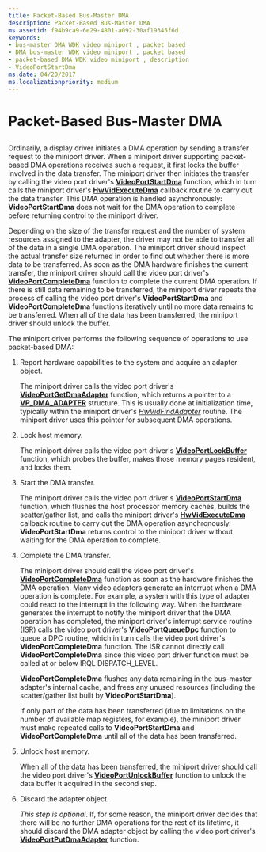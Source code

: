 ```yaml
---
title: Packet-Based Bus-Master DMA
description: Packet-Based Bus-Master DMA
ms.assetid: f94b9ca9-6e29-4801-a092-30af19345f6d
keywords:
- bus-master DMA WDK video miniport , packet based
- DMA bus-master WDK video miniport , packet based
- packet-based DMA WDK video miniport , description
- VideoPortStartDma
ms.date: 04/20/2017
ms.localizationpriority: medium
---
```


# Packet-Based Bus-Master DMA


## <span id="ddk_packet_based_bus_master_dma_gg"></span><span id="DDK_PACKET_BASED_BUS_MASTER_DMA_GG"></span>


Ordinarily, a display driver initiates a DMA operation by sending a transfer request to the miniport driver. When a miniport driver supporting packet-based DMA operations receives such a request, it first locks the buffer involved in the data transfer. The miniport driver then initiates the transfer by calling the video port driver's [**VideoPortStartDma**](https://docs.microsoft.com/windows-hardware/drivers/ddi/video/nf-video-videoportstartdma) function, which in turn calls the miniport driver's [**HwVidExecuteDma**](https://docs.microsoft.com/windows-hardware/drivers/ddi/video/nc-video-pexecute_dma) callback routine to carry out the data transfer. This DMA operation is handled asynchronously: **VideoPortStartDma** does not wait for the DMA operation to complete before returning control to the miniport driver.

Depending on the size of the transfer request and the number of system resources assigned to the adapter, the driver may not be able to transfer all of the data in a single DMA operation. The miniport driver should inspect the actual transfer size returned in order to find out whether there is more data to be transferred. As soon as the DMA hardware finishes the current transfer, the miniport driver should call the video port driver's [**VideoPortCompleteDma**](https://docs.microsoft.com/windows-hardware/drivers/ddi/video/nf-video-videoportcompletedma) function to complete the current DMA operation. If there is still data remaining to be transferred, the miniport driver repeats the process of calling the video port driver's **VideoPortStartDma** and **VideoPortCompleteDma** functions iteratively until no more data remains to be transferred. When all of the data has been transferred, the miniport driver should unlock the buffer.

The miniport driver performs the following sequence of operations to use packet-based DMA:

1.  Report hardware capabilities to the system and acquire an adapter object.

    The miniport driver calls the video port driver's [**VideoPortGetDmaAdapter**](https://docs.microsoft.com/windows-hardware/drivers/ddi/video/nf-video-videoportgetdmaadapter) function, which returns a pointer to a [**VP\_DMA\_ADAPTER**](https://docs.microsoft.com/previous-versions/ff570570(v=vs.85)) structure. This is usually done at initialization time, typically within the miniport driver's [*HwVidFindAdapter*](https://docs.microsoft.com/windows-hardware/drivers/ddi/video/nc-video-pvideo_hw_find_adapter) routine. The miniport driver uses this pointer for subsequent DMA operations.

2.  Lock host memory.

    The miniport driver calls the video port driver's [**VideoPortLockBuffer**](https://docs.microsoft.com/windows-hardware/drivers/ddi/video/nf-video-videoportlockbuffer) function, which probes the buffer, makes those memory pages resident, and locks them.

3.  Start the DMA transfer.

    The miniport driver calls the video port driver's [**VideoPortStartDma**](https://docs.microsoft.com/windows-hardware/drivers/ddi/video/nf-video-videoportstartdma) function, which flushes the host processor memory caches, builds the scatter/gather list, and calls the miniport driver's [**HwVidExecuteDma**](https://docs.microsoft.com/windows-hardware/drivers/ddi/video/nc-video-pexecute_dma) callback routine to carry out the DMA operation asynchronously. **VideoPortStartDma** returns control to the miniport driver without waiting for the DMA operation to complete.

4.  Complete the DMA transfer.

    The miniport driver should call the video port driver's [**VideoPortCompleteDma**](https://docs.microsoft.com/windows-hardware/drivers/ddi/video/nf-video-videoportcompletedma) function as soon as the hardware finishes the DMA operation. Many video adapters generate an interrupt when a DMA operation is complete. For example, a system with this type of adapter could react to the interrupt in the following way. When the hardware generates the interrupt to notify the miniport driver that the DMA operation has completed, the miniport driver's interrupt service routine (ISR) calls the video port driver's [**VideoPortQueueDpc**](https://docs.microsoft.com/windows-hardware/drivers/ddi/video/nf-video-videoportqueuedpc) function to queue a DPC routine, which in turn calls the video port driver's **VideoPortCompleteDma** function. The ISR cannot directly call **VideoPortCompleteDma** since this video port driver function must be called at or below IRQL DISPATCH\_LEVEL.

    **VideoPortCompleteDma** flushes any data remaining in the bus-master adapter's internal cache, and frees any unused resources (including the scatter/gather list built by **VideoPortStartDma**).

    If only part of the data has been transferred (due to limitations on the number of available map registers, for example), the miniport driver must make repeated calls to **VideoPortStartDma** and **VideoPortCompleteDma** until all of the data has been transferred.

5.  Unlock host memory.

    When all of the data has been transferred, the miniport driver should call the video port driver's [**VideoPortUnlockBuffer**](https://docs.microsoft.com/windows-hardware/drivers/ddi/video/nf-video-videoportunlockbuffer) function to unlock the data buffer it acquired in the second step.

6.  Discard the adapter object.

    *This step is optional*. If, for some reason, the miniport driver decides that there will be no further DMA operations for the rest of its lifetime, it should discard the DMA adapter object by calling the video port driver's [**VideoPortPutDmaAdapter**](https://docs.microsoft.com/windows-hardware/drivers/ddi/video/nf-video-videoportputdmaadapter) function.

 

 





